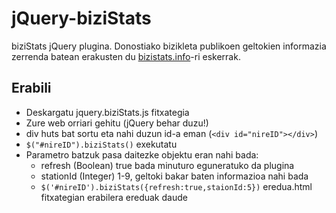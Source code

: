 jQuery-biziStats
================

biziStats jQuery plugina. Donostiako bizikleta publikoen geltokien informazia zerrenda batean erakusten du [bizistats.info](http://bizistats.info)-ri eskerrak.


Erabili
-------

* Deskargatu jquery.biziStats.js fitxategia
* Zure web orriari gehitu (jQuery behar duzu!)
* div huts bat sortu eta nahi duzun id-a eman (`<div id="nireID"></div>`)
* `$("#nireID").biziStats()` exekutatu
* Parametro batzuk pasa daitezke objektu eran nahi bada:
	* refresh (Boolean) true bada minuturo eguneratuko da plugina
	* stationId (Integer) 1-9, geltoki bakar baten informazioa nahi bada
	* `$('#nireID').biziStats({refresh:true,staionId:5})`
eredua.html fitxategian erabilera ereduak daude